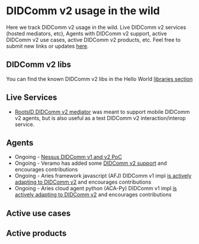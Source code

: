 # DIDComm v2 usage in the wild

Here we track DIDComm v2 usage in the wild. Live DIDComm v2 services (hosted mediators, etc), Agents with DIDComm v2 support, active DIDComm v2 use cases, active DIDComm v2 products, etc. Feel free to submit new links or updates [here](https://github.com/decentralized-identity/didcomm.org/tree/main/site/content/book/v2/knownusage).

## DIDComm v2 libs
You can find the known DIDComm v2 libs in the Hello World [libraries section](https://didcomm.org/book/v2/hellolibstools)

## Live Services
* [RootsID DIDComm v2 mediator](https://mediator.rootsid.cloud/) was meant to support mobile DIDComm v2 agents, but is also useful as a test DIDComm v2 interaction/interop service.

## Agents
* Ongoing - [Nessus DIDComm v1 and v2 PoC](https://github.com/tdiesler/nessus-didcomm/releases)
* Ongoing - Veramo has added some [DIDComm v2 support](https://veramo.io/docs/api/did-comm) and encourages contributions
* Ongoing - Aries framework javascript (AFJ) DIDComm v1 impl [is actively adapting to DIDComm v2](https://github.com/hyperledger/aries-framework-javascript/tree/feat/didcomm-v2) and encourages contributions
* Ongoing - Aries cloud agent python (ACA-Py) DIDComm v1 impl [is actively adapting to DIDComm v2](https://github.com/hyperledger/aries-cloudagent-python/pull/2019) and encourages contributions

## Active use cases

## Active products
